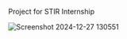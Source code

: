 Project for STIR Internship

![Screenshot 2024-12-27 130551](https://github.com/user-attachments/assets/623174e9-b343-487a-a2f7-6dd0ae11a2fa)
